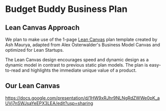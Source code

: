 # Budget Buddy Business Plan

## Lean Canvas Approach

We plan to make use of the 1-page [Lean Canvas](https://www.leanfoundry.com/tools/lean-canvas) plan template created by Ash Maurya, adapted from Alex Osterwalder's Business Model Canvas and optimized for Lean Startups.

The Lean Canvas design encourages speed and dynamic design as a dynamic model in contrast to previous static plan models. The plan is easy-to-read and highlights the immediate unique value of a product.

## Our Lean Canvas

https://docs.google.com/presentation/d/1HW9xRJhr9NLNgRdZWWe0pK_aUVj7nSWJsaYeEPX3LEA/edit?usp=sharing

